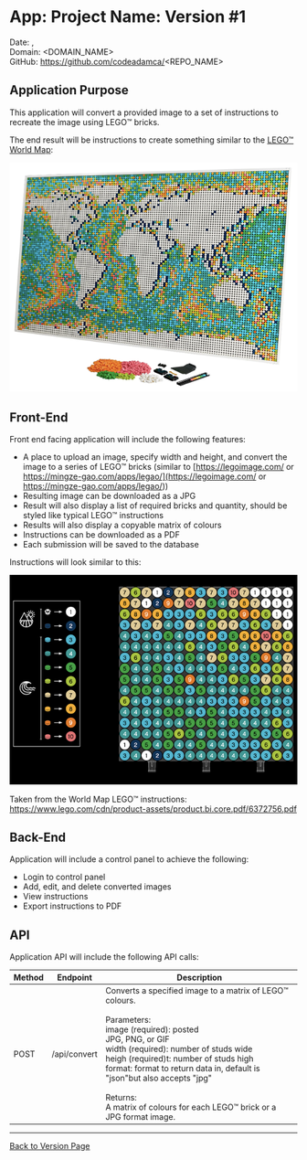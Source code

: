# App: Project Name: Version #1

Date: <MONTH> <DAY>, <YEAR>  
Domain: <DOMAIN_NAME>  
GitHub: https://github.com/codeadamca/<REPO_NAME>

## Application Purpose

This application will convert a provided image to a set of instructions to recreate the image using LEGO™ bricks.

The end result will be instructions to create something similar to the [LEGO™ World Map](https://www.lego.com/en-us/product/world-map-31203):

![Sample Map](../images/v1-map.png)

## Front-End

Front end facing application will include the following features:

- A place to upload an image, specify width and height, and convert the image to a series of LEGO™ bricks (similar to [https://legoimage.com/ or https://mingze-gao.com/apps/legao/](https://legoimage.com/ or https://mingze-gao.com/apps/legao/))
- Resulting image can be downloaded as a JPG
- Result will also display a list of required bricks and quantity, should be styled like typical LEGO™ instructions
- Results will also display a copyable matrix of colours
- Instructions can be downloaded as a PDF
- Each submission will be saved to the database

Instructions will look similar to this:

![Sample Instructions](../images/v1-instructions.png)

Taken from the World Map LEGO™ instructions:  
[https://www.lego.com/cdn/product-assets/product.bi.core.pdf/6372756.pdf ](https://www.lego.com/cdn/product-assets/product.bi.core.pdf/6372756.pdf)

## Back-End

Application will include a control panel to achieve the following:

- Login to control panel
- Add, edit, and delete converted images
- View instructions
- Export instructions to PDF

## API

Application API will include the following API calls:

| Method | Endpoint     | Description                                                                                                                                                                                                                                                                                                                                                                      |
| ------ | ------------ | -------------------------------------------------------------------------------------------------------------------------------------------------------------------------------------------------------------------------------------------------------------------------------------------------------------------------------------------------------------------------------- |
| POST   | /api/convert | Converts a specified image to a matrix of LEGO™ colours.<br><br>Parameters:<br>image (required): posted<br>JPG, PNG, or GIF<br>width (required): number of studs wide<br>heigh (required)t: number of studs high<br>format: format to return data in, default is "json"but also accepts "jpg"<br><br>Returns:<br>A matrix of colours for each LEGO™ brick or a JPG format image. |

---

[Back to Version Page](/template-about-markdown/v1)
